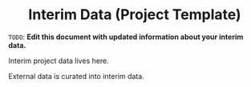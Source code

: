 <h1 align="center">Interim Data (Project Template)</h1>

`TODO`: **Edit this document with updated information about your interim data.**

Interim project data lives here.

External data is curated into interim data.
 